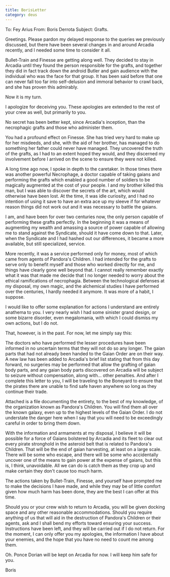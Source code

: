 ```yaml
---
title: BorisLetter
category: deus
---
```

To:  Fey Arius
From:  Boris Derrota
Subject:  Grafts.

Greetings.  Please pardon my delayed response to the queries we previously discussed, but there have been several changes in and around Arcadia recently, and I needed some time to consider it all.

Bullet-Train and Finesse are getting along well.  They decided to stay in Arcadia until they found the person responsible for the grafts, and together they did in fact track down the android Butler and gain audience with the individual who was the face for that group.  It has been said before that one can never fall too far into self-delusion and immoral behavior to crawl back, and she has proven this admirably.

Now it is my turn.

I apologize for deceiving you.  These apologies are extended to the rest of your crew as well, but primarily to you.

No secret has been better kept, since Arcadia's inception, than the necrophagic grafts and those who administer them.

You had a profound effect on Finesse.  She has tried very hard to make up for her misdeeds, and she, with the aid of her brother, has managed to do something her father could never have managed.  They uncovered the truth of the grafts, as I had to an extent hoped they would, and they discerned my involvement before I arrived on the scene to ensure they were not killed.

A long time ago now, I spoke in depth to the caretaker.  In those times there was another powerful Necrophage, a doctor capable of taking gaians and performing the grafts which enabled a good number of soldiers to be magically augmented at the cost of your people.  I and my brother killed this man, but I was able to discover the secrets of the art, which would otherwise have been lost.  At the time, it was idle curiosity, and I had no intention of using it save to have an extra ace up my sleeve if for whatever reason things did not work out and it was necessary to battle the gaians.

I am, and have been for over two centuries now, the only person capable of performing these grafts perfectly.  In the beginning it was a means of augmenting my wealth and amassing a source of power capable of allowing me to stand against the Syndicate, should it have come down to that.  Later, when the Syndicate and I had hashed out our differences, it became a more available, but still specialized, service.

More recently, it was a service performed only for money, most of which came from agents of Pandora's Children.  I had intended for the grafts to serve only to benefit myself and those who worked directly for me, and things have clearly gone well beyond that.  I cannot really remember exactly what it was that made me decide that I no longer needed to worry about the ethical ramifications of necrophagia.  Between the technological defenses at my disposal, my own magic, and the alchemical studies I have performed over the centuries, I hardly needed it anymore.  It was more of a habit, I suppose.

I would like to offer some explanation for actions I understand are entirely anathema to you.  I very nearly wish I had some sinister grand design, or some bizarre disorder, even megalomania, with which I could dismiss my own actions, but I do not.

That, however, is in the past.  For now, let me simply say this:

The doctors who have performed the lesser procedures have been informed in no uncertain terms that they will not do so any longer.  The gaian parts that had not already been handed to the Gaian Order are on their way.  A new law has been added to Arcadia's brief list stating that from this day forward, no surgeries may be performed that allow the grafting of gaian body parts, and any gaian body parts discovered on Arcadia will be subject to seizure without compensation, along with... other penalties.  And after I complete this letter to you, I will be traveling to the Boneyard to ensure that the pirates there are unable to find safe haven anywhere so long as they continue their trade.

Attached is a file documenting the entirety, to the best of my knowledge, of the organization known as Pandora's Children.  You will find them all over the known galaxy, even up to the highest levels of the Gaian Order.  I do not understate the danger here when I say that you will need to be exceedingly careful in order to bring them down.

With the information and armaments at my disposal, I believe it will be possible for a force of Gaians bolstered by Arcadia and its fleet to clear out every pirate stronghold in the asteroid belt that is related to Pandora's Children.  That will be the end of gaian harvesting, at least on a large scale.  There will be some who escape, and there will be some who accidentally uncover one of the means to gain power at the expense of gaians, but this is, I think, unavoidable.  All we can do is catch them as they crop up and make certain they don't cause too much harm.

The actions taken by Bullet-Train, Finesse, and yourself have prompted me to make the decisions I have made, and while they may be of little comfort given how much harm has been done, they are the best I can offer at this time.

Should you or your crew wish to return to Arcadia, you will be given docking space and any other reasonable accommodations.  Should you require anything of us that will aid in the destruction of Pandora's Children or their agents, ask and I shall bend my efforts toward ensuring your success.  Instructions have been left, and they will be carried out if I do not return.  For the moment, I can only offer you my apologies, the information I have about your enemies, and the hope that you have no need to count me among them.

Oh.  Ponce Dorian will be kept on Arcadia for now.  I will keep him safe for you.

Boris
